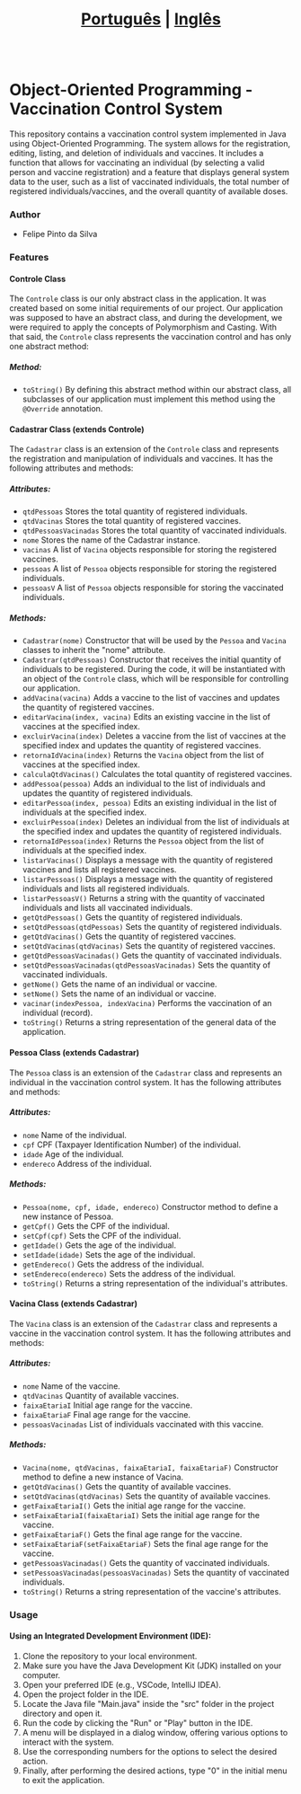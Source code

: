 # <div align="center"><a href="/README.md">Português</a> | <a href="/README_EN.md">Inglês</a></div>
<br><br>
# Object-Oriented Programming - Vaccination Control System
This repository contains a vaccination control system implemented in Java using Object-Oriented Programming. The system allows for the registration, editing, listing, and deletion of individuals and vaccines. It includes a function that allows for vaccinating an individual (by selecting a valid person and vaccine registration) and a feature that displays general system data to the user, such as a list of vaccinated individuals, the total number of registered individuals/vaccines, and the overall quantity of available doses.

### Author
* Felipe Pinto da Silva

### Features
#### Controle Class
The `Controle` class is our only abstract class in the application. It was created based on some initial requirements of our project. Our application was supposed to have an abstract class, and during the development, we were required to apply the concepts of Polymorphism and Casting. With that said, the `Controle` class represents the vaccination control and has only one abstract method:

##### Method:
* `toString()` By defining this abstract method within our abstract class, all subclasses of our application must implement this method using the `@Override` annotation.

#### Cadastrar Class (extends Controle)
The `Cadastrar` class is an extension of the `Controle` class and represents the registration and manipulation of individuals and vaccines. It has the following attributes and methods:

##### Attributes:
* `qtdPessoas` Stores the total quantity of registered individuals.
* `qtdVacinas` Stores the total quantity of registered vaccines.
* `qtdPessoasVacinadas` Stores the total quantity of vaccinated individuals.
* `nome` Stores the name of the Cadastrar instance.
* `vacinas` A list of `Vacina` objects responsible for storing the registered vaccines.
* `pessoas` A list of `Pessoa` objects responsible for storing the registered individuals.
* `pessoasV` A list of `Pessoa` objects responsible for storing the vaccinated individuals.

##### Methods:
* `Cadastrar(nome)` Constructor that will be used by the `Pessoa` and `Vacina` classes to inherit the "nome" attribute.
* `Cadastrar(qtdPessoas)` Constructor that receives the initial quantity of individuals to be registered. During the code, it will be instantiated with an object of the `Controle` class, which will be responsible for controlling our application.
* `addVacina(vacina)` Adds a vaccine to the list of vaccines and updates the quantity of registered vaccines.
* `editarVacina(index, vacina)` Edits an existing vaccine in the list of vaccines at the specified index.
* `excluirVacina(index)` Deletes a vaccine from the list of vaccines at the specified index and updates the quantity of registered vaccines.
* `retornaIdVacina(index)` Returns the `Vacina` object from the list of vaccines at the specified index.
* `calculaQtdVacinas()` Calculates the total quantity of registered vaccines.
* `addPessoa(pessoa)` Adds an individual to the list of individuals and updates the quantity of registered individuals.
* `editarPessoa(index, pessoa)` Edits an existing individual in the list of individuals at the specified index.
* `excluirPessoa(index)` Deletes an individual from the list of individuals at the specified index and updates the quantity of registered individuals.
* `retornaIdPessoa(index)` Returns the `Pessoa` object from the list of individuals at the specified index.
* `listarVacinas()` Displays a message with the quantity of registered vaccines and lists all registered vaccines.
* `listarPessoas()` Displays a message with the quantity of registered individuals and lists all registered individuals.
* `listarPessoasV()` Returns a string with the quantity of vaccinated individuals and lists all vaccinated individuals.
* `getQtdPessoas()` Gets the quantity of registered individuals.
* `setQtdPessoas(qtdPessoas)` Sets the quantity of registered individuals.
* `getQtdVacinas()` Gets the quantity of registered vaccines.
* `setQtdVacinas(qtdVacinas)` Sets the quantity of registered vaccines.
* `getQtdPessoasVacinadas()` Gets the quantity of vaccinated individuals.
* `setQtdPessoasVacinadas(qtdPessoasVacinadas)` Sets the quantity of vaccinated individuals.
* `getNome()` Gets the name of an individual or vaccine.
* `setNome()` Sets the name of an individual or vaccine.
* `vacinar(indexPessoa, indexVacina)` Performs the vaccination of an individual (record).
* `toString()` Returns a string representation of the general data of the application.

#### Pessoa Class (extends Cadastrar)
The `Pessoa` class is an extension of the `Cadastrar` class and represents an individual in the vaccination control system. It has the following attributes and methods:

##### Attributes:
* `nome` Name of the individual.
* `cpf` CPF (Taxpayer Identification Number) of the individual.
* `idade` Age of the individual.
* `endereco` Address of the individual.

##### Methods:
* `Pessoa(nome, cpf, idade, endereco)` Constructor method to define a new instance of Pessoa.
* `getCpf()` Gets the CPF of the individual.
* `setCpf(cpf)` Sets the CPF of the individual.
* `getIdade()` Gets the age of the individual.
* `setIdade(idade)` Sets the age of the individual.
* `getEndereco()` Gets the address of the individual.
* `setEndereco(endereco)` Sets the address of the individual.
* `toString()` Returns a string representation of the individual's attributes.

#### Vacina Class (extends Cadastrar)
The `Vacina` class is an extension of the `Cadastrar` class and represents a vaccine in the vaccination control system. It has the following attributes and methods:

##### Attributes:
* `nome` Name of the vaccine.
* `qtdVacinas` Quantity of available vaccines.
* `faixaEtariaI` Initial age range for the vaccine.
* `faixaEtariaF` Final age range for the vaccine.
* `pessoasVacinadas` List of individuals vaccinated with this vaccine.

##### Methods:
* `Vacina(nome, qtdVacinas, faixaEtariaI, faixaEtariaF)` Constructor method to define a new instance of Vacina.
* `getQtdVacinas()` Gets the quantity of available vaccines.
* `setQtdVacinas(qtdVacinas)` Sets the quantity of available vaccines.
* `getFaixaEtariaI()` Gets the initial age range for the vaccine.
* `setFaixaEtariaI(faixaEtariaI)` Sets the initial age range for the vaccine.
* `getFaixaEtariaF()` Gets the final age range for the vaccine.
* `setFaixaEtariaF(setFaixaEtariaF)` Sets the final age range for the vaccine.
* `getPessoasVacinadas()` Gets the quantity of vaccinated individuals.
* `setPessoasVacinadas(pessoasVacinadas)` Sets the quantity of vaccinated individuals.
* `toString()` Returns a string representation of the vaccine's attributes.

### Usage
#### Using an Integrated Development Environment (IDE):

1. Clone the repository to your local environment.
2. Make sure you have the Java Development Kit (JDK) installed on your computer.
3. Open your preferred IDE (e.g., VSCode, IntelliJ IDEA).
4. Open the project folder in the IDE.
5. Locate the Java file "Main.java" inside the "src" folder in the project directory and open it.
6. Run the code by clicking the "Run" or "Play" button in the IDE.
7. A menu will be displayed in a dialog window, offering various options to interact with the system.
8. Use the corresponding numbers for the options to select the desired action.
9. Finally, after performing the desired actions, type "0" in the initial menu to exit the application.
